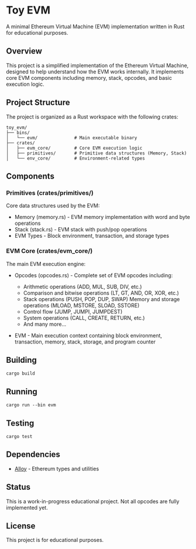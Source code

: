 # Toy EVM
A minimal Ethereum Virtual Machine (EVM) implementation written in Rust for educational purposes.

## Overview
This project is a simplified implementation of the Ethereum Virtual Machine, designed to help understand how the EVM works internally. It implements core EVM components including memory, stack, opcodes, and basic execution logic.

## Project Structure
The project is organized as a Rust workspace with the following crates:
```
toy_evm/
├── bins/
│   └── evm/              # Main executable binary
├── crates/
│   ├── evm_core/         # Core EVM execution logic
│   ├── primitives/       # Primitive data structures (Memory, Stack)
│   └── env_core/         # Environment-related types
```

## Components
### Primitives (crates/primitives/)
Core data structures used by the EVM:

- Memory (memory.rs) - EVM memory implementation with word and byte operations
- Stack (stack.rs) - EVM stack with push/pop operations
- EVM Types - Block environment, transaction, and storage types

### EVM Core (crates/evm_core/)
The main EVM execution engine:

- Opcodes (opcodes.rs) - Complete set of EVM opcodes including:

  - Arithmetic operations (ADD, MUL, SUB, DIV, etc.)
  - Comparison and bitwise operations (LT, GT, AND, OR, XOR, etc.)
  - Stack operations (PUSH, POP, DUP, SWAP)
  Memory and storage operations (MLOAD, MSTORE, SLOAD, SSTORE)
  - Control flow (JUMP, JUMPI, JUMPDEST)
  - System operations (CALL, CREATE, RETURN, etc.)
  - And many more...
- EVM - Main execution context containing block environment, transaction, memory, stack, storage, and program counter

## Building
```
cargo build
```
## Running
```
cargo run --bin evm
```
## Testing
```
cargo test
```

## Dependencies
- [Alloy](https://github.com/alloy-rs/alloy) - Ethereum types and utilities

## Status
This is a work-in-progress educational project. Not all opcodes are fully implemented yet.

## License
This project is for educational purposes.